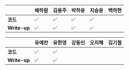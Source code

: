 |              | 배하람 | 김용주 | 박하윤 | 지승윤 | 백하현 |
| ------------ | ------ | ------ | ------ | ------ | ------ |
| **코드**     |:white_check_mark:| :white_check_mark: |:white_check_mark:|       :white_check_mark: |        |
| **Write-up** |:white_check_mark:| :white_check_mark: |  :white_check_mark: |      :white_check_mark:  |        |

| 				| 유예찬 | 유한영 | 강동인 | 오지혜 | 김기철 |
| ------------  | ------ | ------ | ------ | ------ | ------ |
| **코드** 	   |:white_check_mark:|:white_check_mark:|		 |		 |		 |
| **Write-up** |:white_check_mark:|:white_check_mark:|		  |		  |		  |


